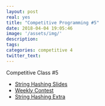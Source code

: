 ```yaml
---
layout: post
real: yes
title: "Competitive Programming #5"
date: 2018-04-04 19:05:46
image: '/assets/img/'
description:
tags:
categories: competitive 4 
twitter_text:
---
```


Competitive Class #5

* [String Hashing Slides](https://docs.google.com/presentation/d/1404oDbGyQHKFe6um0gVJBWiYJzoPQDgrz6dlH6m1b0E/edit?usp=sharing)
* [Weekly Contest](https://a2oj.com/contest?ID=36454)
* [String Hashing Extra](https://e-maxx-eng.appspot.com/string/string-hashing.html)
